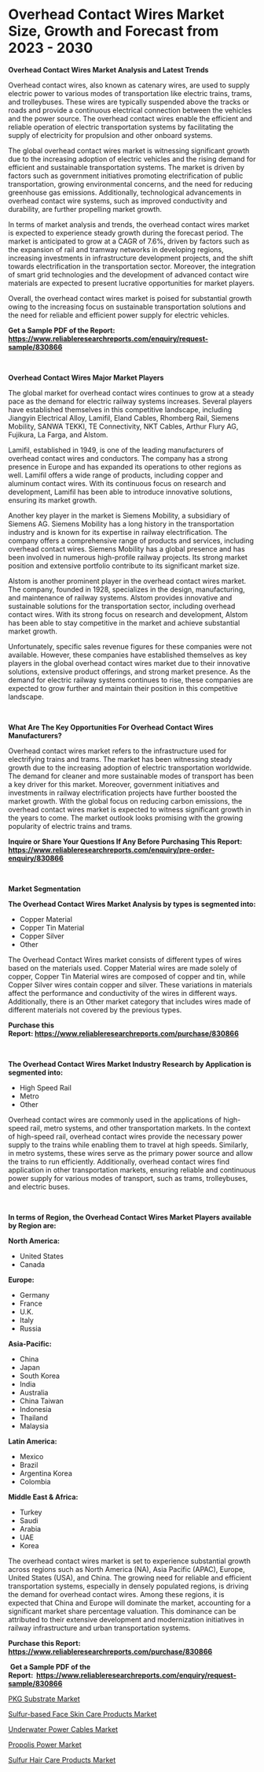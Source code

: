 <p><h1>Overhead Contact Wires Market Size, Growth and Forecast from 2023 - 2030</h1></p><p><strong>Overhead Contact Wires Market Analysis and Latest Trends</strong></p>
<p><p>Overhead contact wires, also known as catenary wires, are used to supply electric power to various modes of transportation like electric trains, trams, and trolleybuses. These wires are typically suspended above the tracks or roads and provide a continuous electrical connection between the vehicles and the power source. The overhead contact wires enable the efficient and reliable operation of electric transportation systems by facilitating the supply of electricity for propulsion and other onboard systems.</p><p>The global overhead contact wires market is witnessing significant growth due to the increasing adoption of electric vehicles and the rising demand for efficient and sustainable transportation systems. The market is driven by factors such as government initiatives promoting electrification of public transportation, growing environmental concerns, and the need for reducing greenhouse gas emissions. Additionally, technological advancements in overhead contact wire systems, such as improved conductivity and durability, are further propelling market growth.</p><p>In terms of market analysis and trends, the overhead contact wires market is expected to experience steady growth during the forecast period. The market is anticipated to grow at a CAGR of 7.6%, driven by factors such as the expansion of rail and tramway networks in developing regions, increasing investments in infrastructure development projects, and the shift towards electrification in the transportation sector. Moreover, the integration of smart grid technologies and the development of advanced contact wire materials are expected to present lucrative opportunities for market players.</p><p>Overall, the overhead contact wires market is poised for substantial growth owing to the increasing focus on sustainable transportation solutions and the need for reliable and efficient power supply for electric vehicles.</p></p>
<p><strong>Get a Sample PDF of the Report:&nbsp; <a href="https://www.reliableresearchreports.com/enquiry/request-sample/830866">https://www.reliableresearchreports.com/enquiry/request-sample/830866</a></strong></p>
<p>&nbsp;</p>
<p><strong>Overhead Contact Wires Major Market Players</strong></p>
<p><p>The global market for overhead contact wires continues to grow at a steady pace as the demand for electric railway systems increases. Several players have established themselves in this competitive landscape, including Jiangyin Electrical Alloy, Lamifil, Eland Cables, Rhomberg Rail, Siemens Mobility, SANWA TEKKI, TE Connectivity, NKT Cables, Arthur Flury AG, Fujikura, La Farga, and Alstom.</p><p>Lamifil, established in 1949, is one of the leading manufacturers of overhead contact wires and conductors. The company has a strong presence in Europe and has expanded its operations to other regions as well. Lamifil offers a wide range of products, including copper and aluminum contact wires. With its continuous focus on research and development, Lamifil has been able to introduce innovative solutions, ensuring its market growth.</p><p>Another key player in the market is Siemens Mobility, a subsidiary of Siemens AG. Siemens Mobility has a long history in the transportation industry and is known for its expertise in railway electrification. The company offers a comprehensive range of products and services, including overhead contact wires. Siemens Mobility has a global presence and has been involved in numerous high-profile railway projects. Its strong market position and extensive portfolio contribute to its significant market size.</p><p>Alstom is another prominent player in the overhead contact wires market. The company, founded in 1928, specializes in the design, manufacturing, and maintenance of railway systems. Alstom provides innovative and sustainable solutions for the transportation sector, including overhead contact wires. With its strong focus on research and development, Alstom has been able to stay competitive in the market and achieve substantial market growth.</p><p>Unfortunately, specific sales revenue figures for these companies were not available. However, these companies have established themselves as key players in the global overhead contact wires market due to their innovative solutions, extensive product offerings, and strong market presence. As the demand for electric railway systems continues to rise, these companies are expected to grow further and maintain their position in this competitive landscape.</p></p>
<p>&nbsp;</p>
<p><strong>What Are The Key Opportunities For Overhead Contact Wires Manufacturers?</strong></p>
<p><p>Overhead contact wires market refers to the infrastructure used for electrifying trains and trams. The market has been witnessing steady growth due to the increasing adoption of electric transportation worldwide. The demand for cleaner and more sustainable modes of transport has been a key driver for this market. Moreover, government initiatives and investments in railway electrification projects have further boosted the market growth. With the global focus on reducing carbon emissions, the overhead contact wires market is expected to witness significant growth in the years to come. The market outlook looks promising with the growing popularity of electric trains and trams.</p></p>
<p><strong>Inquire or Share Your Questions If Any Before Purchasing This Report: <a href="https://www.reliableresearchreports.com/enquiry/pre-order-enquiry/830866">https://www.reliableresearchreports.com/enquiry/pre-order-enquiry/830866</a></strong></p>
<p>&nbsp;</p>
<p><strong>Market Segmentation</strong></p>
<p><strong>The Overhead Contact Wires Market Analysis by types is segmented into:</strong></p>
<p><ul><li>Copper Material</li><li>Copper Tin Material</li><li>Copper Silver</li><li>Other</li></ul></p>
<p><p>The Overhead Contact Wires market consists of different types of wires based on the materials used. Copper Material wires are made solely of copper, Copper Tin Material wires are composed of copper and tin, while Copper Silver wires contain copper and silver. These variations in materials affect the performance and conductivity of the wires in different ways. Additionally, there is an Other market category that includes wires made of different materials not covered by the previous types.</p></p>
<p><strong>Purchase this Report:&nbsp;<a href="https://www.reliableresearchreports.com/purchase/830866">https://www.reliableresearchreports.com/purchase/830866</a></strong></p>
<p>&nbsp;</p>
<p><strong>The Overhead Contact Wires Market Industry Research by Application is segmented into:</strong></p>
<p><ul><li>High Speed Rail</li><li>Metro</li><li>Other</li></ul></p>
<p><p>Overhead contact wires are commonly used in the applications of high-speed rail, metro systems, and other transportation markets. In the context of high-speed rail, overhead contact wires provide the necessary power supply to the trains while enabling them to travel at high speeds. Similarly, in metro systems, these wires serve as the primary power source and allow the trains to run efficiently. Additionally, overhead contact wires find application in other transportation markets, ensuring reliable and continuous power supply for various modes of transport, such as trams, trolleybuses, and electric buses.</p></p>
<p>&nbsp;</p>
<p><strong>In terms of Region, the Overhead Contact Wires Market Players available by Region are:</strong></p>
<p>
    <p> <strong> North America: </strong>
        <ul>
            <li>United States</li>
            <li>Canada</li>
        </ul>
        </p> 
    <p> <strong> Europe: </strong>
        <ul>
            <li>Germany</li>
            <li>France</li>
            <li>U.K.</li>
            <li>Italy</li>
            <li>Russia</li>
        </ul>
        </p> 
    <p> <strong> Asia-Pacific: </strong>
        <ul>
            <li>China</li>
            <li>Japan</li>
            <li>South Korea</li>
            <li>India</li>
            <li>Australia</li>
            <li>China Taiwan</li>
            <li>Indonesia</li>
            <li>Thailand</li>
            <li>Malaysia</li>
        </ul>
        </p> 
    <p> <strong> Latin America: </strong>
        <ul>
            <li>Mexico</li>
            <li>Brazil</li>
            <li>Argentina Korea</li>
            <li>Colombia</li>
        </ul>
        </p> 
    <p> <strong> Middle East & Africa: </strong>
        <ul>
            <li>Turkey</li>
            <li>Saudi</li>
            <li>Arabia</li>
            <li>UAE</li>
            <li>Korea</li>
        </ul>
    </p>
    </p>
<p><p>The overhead contact wires market is set to experience substantial growth across regions such as North America (NA), Asia Pacific (APAC), Europe, United States (USA), and China. The growing need for reliable and efficient transportation systems, especially in densely populated regions, is driving the demand for overhead contact wires. Among these regions, it is expected that China and Europe will dominate the market, accounting for a significant market share percentage valuation. This dominance can be attributed to their extensive development and modernization initiatives in railway infrastructure and urban transportation systems.</p></p>
<p><strong>Purchase this Report: <a href="https://www.reliableresearchreports.com/purchase/830866">https://www.reliableresearchreports.com/purchase/830866</a></strong></p>
<p>&nbsp;<strong>Get a Sample PDF of the Report:&nbsp;&nbsp;<a href="https://www.reliableresearchreports.com/enquiry/request-sample/830866">https://www.reliableresearchreports.com/enquiry/request-sample/830866</a></strong></p>
<p><strong></strong></p>
<p><p><a href="https://www.linkedin.com/pulse/pkg-substrate-market-size-share-global-analysis-report-2023/">PKG Substrate Market</a></p><p><a href="https://medium.com/@itzelheller546/analyzing-sulfur-based-face-skin-care-products-market-global-industry-perspective-and-forecast-d29654fcded8">Sulfur-based Face Skin Care Products Market</a></p><p><a href="https://www.linkedin.com/pulse/underwater-power-cables-market-size-share-amp-trends/">Underwater Power Cables Market</a></p><p><a href="https://www.linkedin.com/pulse/propolis-power-market-size-2023-2030-global-industrial/">Propolis Power Market</a></p><p><a href="https://medium.com/@lauryframi644/sulfur-hair-care-products-market-insights-into-market-cagr-market-trends-and-growth-strategies-0e98d41dfb55">Sulfur Hair Care Products Market</a></p></p>